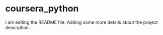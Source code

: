 # coursera_python
I am editing the README file. Adding some more details about the project description.
